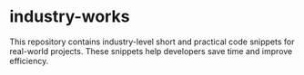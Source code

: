 # industry-works
This repository contains industry-level short and practical code snippets for real-world projects. These snippets help developers save time and improve efficiency.
